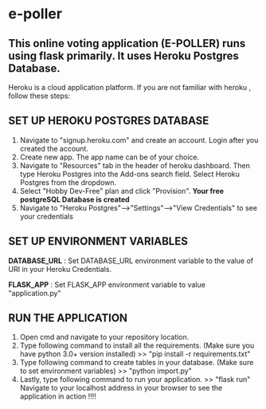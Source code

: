 # e-poller
## This online voting application (E-POLLER) runs using flask primarily. It uses Heroku Postgres Database.

Heroku is a cloud application platform.
If you are not familiar with heroku , follow these steps:

## SET UP HEROKU POSTGRES DATABASE
1. Navigate to "signup.heroku.com" and create an account. Login after you created the account.
2. Create new app. The app name can be of your choice.
3. Navigate to "Resources" tab in the header of heroku dashboard. Then type Heroku Postgres into the Add-ons search field. Select Heroku Postgres from the dropdown.
4. Select "Hobby Dev-Free" plan and click "Provision".
****Your free postgreSQL Database is created****
5. Navigate to "Heroku Postgres"-->"Settings"-->"View Credentials" to see your credentials


## SET UP ENVIRONMENT VARIABLES

****DATABASE_URL****
:  Set DATABASE_URL environment variable to the value of URI in your Heroku Credentials.

****FLASK_APP****
:  Set FLASK_APP environment variable to value "application.py"


## RUN THE APPLICATION
1. Open cmd and navigate to your repository location.
2. Type following command to install all the requirements. (Make sure you have python 3.0+ version installed)
			>> "pip install -r requirements.txt"	
3. Type following command to create tables in your database. (Make sure to set environment variables)
			>> "python import.py"
4. Lastly, type following command to run your application.
			>> "flask run"
Navigate to your localhost address in your browser to see the application in action !!!!

